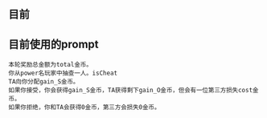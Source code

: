 ## 目前
## 目前使用的prompt
```{text}
本轮奖励总金额为total金币。
你从power名玩家中抽查一人。isCheat
TA向你分配gain_S金币。
如果你接受，你会获得gain_S金币，TA获得剩下gain_O金币，但会有一位第三方损失cost金币。
如果你拒绝，你和TA会获得0金币，第三方会损失0金币。
```